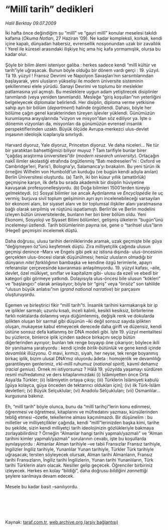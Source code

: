 # “Millî tarih” dedikleri

*Halil Berktay 09.07.2009*

<div class="taraf_structure_2col_1zq">
<div class="margen_n">



 <p>İki hafta önce değindiğim şu “millî” ve “gayri millî” konular meselesi takıldı kafama (<i>Okuma Notları</i>, 27 Haziran ’09). Ne kadar kompleksli, korkak, kendi içine kapalı, dünyadan habersiz, evrensellik nosyonundan uzak bir zavallılık ! Yerel ile küresel arasındaki ilişkiye hiç ama hiç kafa yormamışlık, olursa bu kadar olur. <br/><br/>Şöyle bir bilim âlemi isteniyor galiba : herkes sadece kendi “millî kültür ve tarih”iyle uğraşacak. Bunun böyle olduğu bir dönem vardı gerçi : 19. yüzyıl. Tâ 19. yüzyıl ! Fransız Devrimi ve Napolyon Savaşları’nın sarsıntılarından başlayarak, yeni ulusların yükselişi ile modern üniversite sisteminin şekillenmesi elele yürüdü. Sanayi Devrimi ve toplumu bir meslekler patlamasına yol açmıştı. Bu mesleklere uygun adam yetiştirecek disiplinler tanımlandı (veya yeniden tanımlandı). Mesleğe “giriş koşulları”nın yeterliğini belgeleyecek diplomalar belirlendi. Her disiplin, diploma verme yetkisine sahip ayrı bir bölüm (<i>department</i>) halinde örgütlendi. Dahası, böyle her bölüme çağın genel karakterinden türeyen işlevler yüklendi. Günümüzün kurumlaşma arayışlarında “vizyon ve misyon”dan söz ediliyor ya. İşte o dönemin vizyonları da, misyonları da günümüzün evrensel insanlık perspektiflerinden uzaktı. Büyük ölçüde Avrupa-merkezci ulus-devlet inşasının ideolojik icaplarıyla sınırlıydı. <br/><br/>Harvard diyoruz, Yale diyoruz, Princeton diyoruz. Ve daha niceleri... Ne tür bir yaratıktan bahsettiğimizi biliyor muyuz ? Tam tarifiyle bunlar birer “çağdaş araştırma üniversitesi”dir (<i>modern research university</i>). Ortaçağın naklî ilimler skolastiği etrafında örgütlenmiş “Batı medreseleri”ni : Oxford ve Cambridge’leri, Paris’i, Bologna’yı, Salamanca’yı bırakalım. Bu yeni türün ilk örneğini Wilhelm von Humboldt’un kurduğu (ve bugün kendi adıyla anılan) Berlin Üniversitesi oluşturdu. (a) Tarih, iki bin küsur yıllık (amatörlük) geçmişine karşın, ilk defa bu sırada akademik bir disiplin hüviyetine kavuşarak profesyonelleşiyordu. (b) Doğa bilimleri 1500’lerden türeyip gelmekteydi. (c) Sosyal bilimler ise ancak Aydınlanma ve <i>Encyclopédie</i> ile uç vermiş; burjuva sivil toplum gelişiminin ayrı ayrı incelenebileceği varsayılan bir ekonomi alanı, bir siyaset alanı ve bir toplumsal ilişkiler alanı yaratmasına bağlı olarak serpilmiş ve rüştünü ispatlamıştı. Berlin’de ve Berlin modelini izleyen bütün üniversitelerde, bunların her biri birer bölüm oldu. Yeni Ekonomi, Sosyoloji ve Siyaset Bilimi bölümleri, gelişmiş ülkelerin “bugün”ünü incelemeyi üstlendi. Tarih bölümlerinin payına ise, gene o “tarihsel ulus”ların (Hegel) geçmişini incelemek düştü. <br/><br/>Daha doğrusu, ulusu tarihin derinliklerinde aramak, uzak geçmişte bile güya “değişmeyen öz”ünü keşfetmek düştü. Zira milliyetçilik çağında ulusun geçmişi denince –Marx ve Engels gibi pek az istisna dışında- ulus-öncesinin gerçekten ulus-öncesi olarak düşünülmesi; henüz ulusların olmadığı bir dünyanın <i>nitel farklılığının</i> bambaşka ve kendine özgü terimlerle, apayrı referanslar çerçevesinde kavranması anlaşılmıyordu. 19. yüzyıl kafası, –aile, devlet, özel mülkiyet, sınıflar ve kapitalizm gibi- ulusu da ezelî ve ebedî bir kategori gibi görmeye yatkındı. Dolayısıyla ulus-öncesi bile ulusun “kökleri” ve “başlangıcı” olarak anlaşılıyor; böyle bir “giriş” veya “önsöz” son tahlilde “ulusun büyük anlatısı”nın (<i>grand national narrative</i>) bir parçasını oluşturuyordu. <br/><br/>Egemen ve birleştirici fikir “millî tarih”ti. İnsanlık tarihini karmakarışık bir ip ve iplikler sarmalı; uzunlu kısalı, inceli kalınlı, kesikli kesiksiz, birbirlerine farklı noktalarda dolanmış veya düğümlenmiş, değişik renk ve dokularda iplikten oluşan bir sarmal gibi düşünün –iki değil sonsuz sayıda iplikten oluşan, mukayese kabul etmeyecek derecede daha girift ve düzensiz, kendi üstüne sonsuz defa katlanmış bir DNA modeli gibi. İşte 19. yüzyıl mentalitesi bu yüzlerce, binlerce iplik içinden sadece birkaçını seçip bütün diğerlerinden ayırıyor; bunları tek renge boyayıp öne çıkarıyor; böylece ikili bir yanılsama yaratıyordu : kendi içinde <i>birlik-bütünlük</i> ve gene kendi içinde <i>devamlılık</i> illüzyonu. O mavi, kırmızı, siyah, her neyse, tek renge boyanmış birkaç iplik, bizim ulusal DNA’mız oluyordu âdeta : homojenlik ve devamlılığı garantileyen genlerimiz, ırkî-millî ruhumuz (<i>national spirit</i>), kavmî dehamız (<i>racial genius</i>). Örnek mi istiyorsunuz ? Hâlâ 19. yüzyılda yaşamayı sürdüren resmî müfredatımız ve ders kitaplarımızdaki (i) İslâmiyetten önce Orta Asya’da Türkler; (ii) İslâmiyetin ortaya çıkışı; (iii) Türklerin İslâmiyeti kabulü [güya kolayca, güya önceden de tektanrıcı oldukları için]; (iv) ilk Türk-İslâm devletleri; (v) Büyük Selçuklular; (vi) Anadolu Selçukluları; (vii) Osmanlılar... kurgusuna bakınız. <br/><br/>Eh, “millî tarih” böyle olunca, bunu da “millî tarihçi”lerin konu edinmesi, öğrenmesi ve öğretmesi, kitaplarını ve müfredatını yazması, kürsülerinden tebliğ etmesi –özetle, tekellerine alması kaçınılmazdı. Bir düşünelim : bu milletler ve milliyetçilikler çağında, kendi “millî”lerinizden başka kimi, tarihe bu şekilde, sizin kendi milliyetçi tarih ideolojinizin gözlükleriyle bakmaya zorlayabilirdiniz ? Örneğin “Almanlar hangi tarihi yapmalı/yazmalı” ve “Alman tarihini kimler yapmalı/yazmalı” sorularının cevabı, işte bu koşullarda aynılaşıyordu : Almanlar Alman tarihiyle –ve tabii Fransızlar Fransız tarihiyle, İngilizler İngiliz tarihiyle, Yunanlılar Yunan tarihiyle, Türkler Türk tarihiyle uğraşacak; tersten söyleyecek olursak, Alman tarihi Almanların, Fransız tarihi Fransızların, İngiliz tarihi İngilizlerin, Yunan tarihi Yunanlıların, Türk tarihi Türklerin alanı olacak. Nesiller gelip geçecek. Öğrenciler birbiriniz izleyecek. Herkes en kolay “bildiği”, daha doğrusu <i>bildiğini zannettiği</i> şeylere sarılmaya devam edecek. <br/><br/>Mesele bu kadar basit –sanılıyordu.</p>
<br/>
<br/>
<br/>



<br/>


<div id="taraf_not">
</div>

</div>


</div>

Kaynak: [taraf.com.tr](http://taraf.com.tr:80/makale/6469.htm), [web.archive.org (arşiv bağlantısı)](http://web.archive.org/web/20091216113032/http://taraf.com.tr:80/makale/6469.htm)

